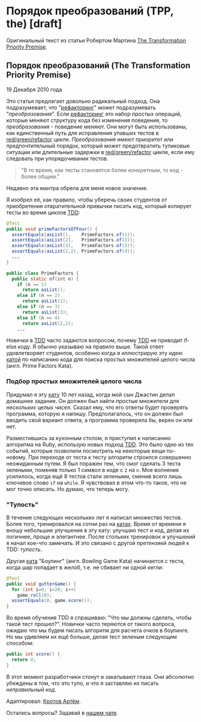 # Порядок преобразований (TPP, the) [draft]

Оригинальный текст из статьи Робертом Мартина [The Transformation Priority Premise](https://blog.cleancoder.com/uncle-bob/2013/05/27/TheTransformationPriorityPremise.html).

## Порядок преобразований (The Transformation Priority Premise)

19 Декабря 2010 года

Это статья предлагает довольно радикальный подход. Она подразумевает, что "[рефакторинг](Refactoring.md)" может подразумевать "_преобразования_". Если [рефакторинг](Refactoring.md) это набор простых операций, которые меняют структуру кода без изменения поведения, то _преобразования_ - поведение меняют. Они могут быть использованы, как единственный путь для исправления упавших тестов в [red/green/refactor](TDD.md) цикле. _Преобразования_ имеют приоритет или предпочтительный порядок, который может предотвратить тупиковые ситуации или длительные задержки в [red/green/refactor](TDD.md) цикле, если ему следовать при упорядочивании тестов.

> "В то время, как тесты становятся более конкретным, то код - более общим."

Недавно эта мантра обрела для меня новое значение.

Я изобрел её, как правило, чтобы уберечь своих студентов от приобретения отвратительной привычки писать код, который копирует тесты во время циклов [TDD](TDD.md):

````java
@Test
public void primeFactorsOfFour() {
  assertEquals(asList(),    PrimeFactors.of(1));
  assertEquals(asList(2),   PrimeFactors.of(2));
  assertEquals(asList(3),   PrimeFactors.of(3));
  assertEquals(asList(2,2), PrimeFactors.of(4));
  ...
}

public class PrimeFactors {
  public static of(int n) {
    if (n == 1)
      return asList();
    else if (n == 2)
      return asList(2);
    else if (n == 3)
      return asList(3);
    else if (n == 4)
      return asList(2,2);
    ...
````

Новички в [TDD](TDD.md) часто задаются вопросом, почему [TDD](TDD.md) не приводит if-else коду. Я обычно указываю на правило выше. Такой ответ удовлетворяет студентов, особенно когда я иллюстрирую эту идею [катой](CodingDojoKata.md) по написанию кода для поиска простых множителей целого числа (англ. Prime Factors Kata).

### Подбор простых множителей целого числа

Придумал я эту [кату](CodingDojoKata.md) 10 лет назад, когда мой сын Джастин делал домашнее задание. Он должен был найти простые множители для нескольких целых чисел. Сказал ему, что его ответы будет проверять программа, которую я напишу. Предполагалось, что он должен был вводить свой вариант ответа, а программа проверяла бы, верен он или нет.

Разместившись за кухонным столом, я приступил к написанию алгоритма на Ruby, использую новых подход [TDD](TDD.md). Это было одно из тех событий, которые позволили посмотреть на некоторые вещи по-новому. При переходе от теста к тесту алгоритм строился совершенно неожиданным путем. Я был поражен тем, что смог сделать 3 теста зелеными, поменяв только 1 символ в коде с ```2``` на ```n```. Мое волнение усилилось, когда ещё 8 тестов стали зелеными, сменив всего лишь ключевое слово ```if``` на ```while```. Я чувствовал в этом что-то такое, что не мог точно описать. Но думаю, что теперь могу.

### "Тупость"

В течение следующих нескольких лет я написал множество тестов. Более того, тренировался на сотни раз на [катах](CodingDojoKata.md). Время от времени я вношу небольшие улучшения в эту кату: улучшаю тест и код, делая их логичнее, проще и элегантнее. После стольких тренировок и улучшений я начал кое-что замечать. И это связано с другой претензией людей к TDD: _тупость_.

Другая [ката](CodingDojoKata.md) "Боулинг" (англ. Bowling Game Kata) начинается c теста, когда шар попадает в желоб, т.е. не сбивает ни одной кегли: 

````java
@Test
public void gutterGame() {
  for (int i=0; i<20; i++)
    game.roll(0);
  assertEquals(0, game.score());
}
````

Во время обучения TDD я спрашиваю: "Что мы должны сделать, чтобы такой тест прошел?". Новички часто теряются от такого вопроса, ожидаю что мы будем писать алгоритм для расчета очков в боулинге. Но мы удивляем их ещё больше, делая тест зеленым следующим способом:

````java
public int score() {
  return 0;
}
````

В этот момент разработчики стонут и закатывают глаза. Они абсолютно убеждены в том, что это тупо, и что я заставляю их писать _неправильный код_. 


Адаптировал: [Кротов Артём](https://github.com/timmson).

Остались вопросы? Задавай в [нашем чате](https://t.me/technicalexcellenceru).
